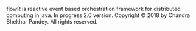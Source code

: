 flowR is reactive event based orchestration framework for distributed computing in java. 
In progress 2.0 version.  Copyright © 2018 by Chandra Shekhar Pandey. All rights reserved.
